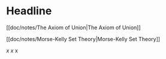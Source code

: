 # Headline

[[doc/notes/The Axiom of Union|The Axiom of Union]]

[[doc/notes/Morse-Kelly Set Theory|Morse-Kelly Set Theory]]

$x$ *x* x
